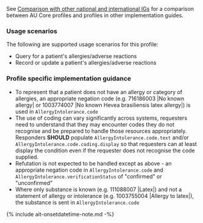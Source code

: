 See [Comparison with other national and international IGs](comparison.html) for a comparison between AU Core profiles and profiles in other implementation guides.


### Usage scenarios

The following are supported usage scenarios for this profile:

- Query for a patient's allergies/adverse reactions
- Record or update a patient's allergies/adverse reactions

### Profile specific implementation guidance
- To represent that a patient does not have an allergy or category of allergies, an appropriate negation code (e.g. 716186003 \|No known allergy\| or 1003774007 \|No known Hevea brasiliensis latex allergy\|) is used in `AllergyIntolerance.code`
- The use of coding can vary significantly across systems, requesters need to understand that they may encounter codes they do not recognise and be prepared to handle those resources appropriately. Responders **SHOULD** populate `AllergyIntolerance.code.text` and/or `AllergyIntolerance.code.coding.display` so that requesters can at least display the condition even if the requester does not recognise the code supplied.
- Refutation is not expected to be handled except as above - an appropriate negation code in `AllergyIntolerance.code` and `AllergyIntolerance.verificationStatus` of "confirmed" or "unconfirmed"
- Where only substance is known (e.g. 111088007 \|Latex\|) and not a statement of allergy or intolerance (e.g. 1003755004 \|Allergy to latex\|), the substance is sent in `AllergyIntolerance.code`

{% include ait-onsetdatetime-note.md -%}